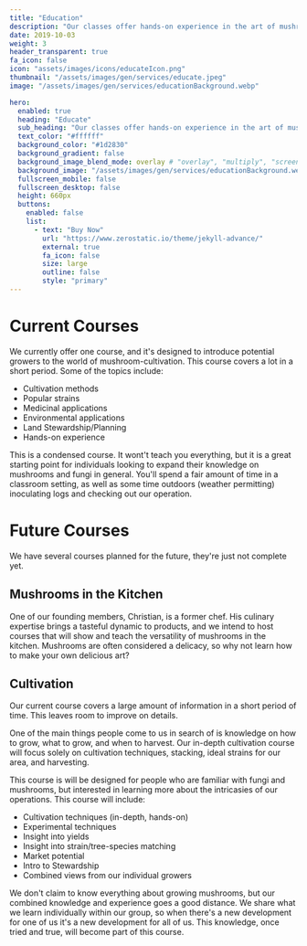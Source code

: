 ```yaml
---
title: "Education"
description: "Our classes offer hands-on experience in the art of mushroom cultivation"
date: 2019-10-03
weight: 3
header_transparent: true
fa_icon: false
icon: "assets/images/icons/educateIcon.png"
thumbnail: "/assets/images/gen/services/educate.jpeg"
image: "/assets/images/gen/services/educationBackground.webp"

hero:
  enabled: true
  heading: "Educate"
  sub_heading: "Our classes offer hands-on experience in the art of mushroom cultivation"
  text_color: "#ffffff"
  background_color: "#1d2830"
  background_gradient: false
  background_image_blend_mode: overlay # "overlay", "multiply", "screen"
  background_image: "/assets/images/gen/services/educationBackground.webp"
  fullscreen_mobile: false
  fullscreen_desktop: false
  height: 660px
  buttons:
    enabled: false
    list:
      - text: "Buy Now"
        url: "https://www.zerostatic.io/theme/jekyll-advance/"
        external: true
        fa_icon: false
        size: large
        outline: false
        style: "primary"
---
```


# Current Courses

We currently offer one course, and it's designed to introduce potential growers to the world of mushroom-cultivation. This course covers a lot in a short period. Some of the topics include:

  - Cultivation methods
  - Popular strains
  - Medicinal applications
  - Environmental applications
  - Land Stewardship/Planning
  - Hands-on experience

This is a condensed course. It wont't teach you everything, but it is a great starting point for individuals looking to expand their knowledge on mushrooms and fungi in general. You'll spend a fair amount of time in a classroom setting, as well as some time outdoors (weather permitting) inoculating logs and checking out our operation.

# Future Courses

We have several courses planned for the future, they're just not complete yet.

## Mushrooms in the Kitchen

One of our founding members, Christian, is a former chef. His culinary expertise brings a tasteful dynamic to products, and we intend to host courses that will show and teach the versatility of mushrooms in the kitchen. Mushrooms are often considered a delicacy, so why not learn how to make your own delicious art?

## Cultivation

Our current course covers a large amount of information in a short period of time. This leaves room to improve on details. 

One of the main things people come to us in search of is knowledge on how to grow, what to grow, and when to harvest. Our in-depth cultivation course will focus solely on cultivation techniques, stacking, ideal strains for our area, and harvesting.

This course is will be designed for people who are familiar with fungi and mushrooms, but interested in learning more about the intricasies of our operations. This course will include:

  - Cultivation techniques (in-depth, hands-on)
  - Experimental techniques
  - Insight into yields
  - Insight into strain/tree-species matching
  - Market potential
  - Intro to Stewardship
  - Combined views from our individual growers

We don't claim to know everything about growing mushrooms, but our combined knowledge and experience goes a good distance. We share what we learn individually within our group, so when there's a new development for one of us it's a new development for all of us. This knowledge, once tried and true, will become part of this course.


<!-- ## What is Web Design?

User experience is about how a user interacts with, and experiences, a particular product, system or service. As a UX designer, you should consider the Why, What and How of product use.

{% include framework/shortcodes/figure.html src="/assets/images/gen/content/content-1.webp" title="Steve Francia" caption="Designing in Figma" alt="Photo of designing a website in Figma" link="https://figma.com" target="_blank" %} -->

<!-- ## Front-end Development

The What addresses the things people can do with a product—its functionality. Finally, the How relates to the design of functionality in an accessible and aesthetically pleasant way. UX designers start with the Why before determining the What and then, finally, the How in order to create products that users can form meaningful experiences with. In software designs, you will need to ensure the product’s “substance” comes through an existing device and offers a seamless, fluid experience.

> As a UX designer, you should consider the Why, What and How of product use.

Web designers are expected to have an awareness of usability and if their role involves creating markup then they are also expected to be up to date with web accessibility guidelines.

## Design Systems

A Design System is a set of interconnected patterns and shared practices coherently organized to aid in digital product design and development of products such as apps or websites.

{% include framework/shortcodes/youtube.html id='2M6dJ2Uynhg' %}

## Process

There are two primary jobs involved in creating a website: the web designer and web developer, who often work closely together on a website. The web designers are responsible for the visual aspect, which includes the layout, coloring and typography of a web page.

- User experience research
- Visual design and illustration
- Programming and coding -->

<!-- ![Design In Figma](/assets/images/gen/content/content-2.webp)

Web designers will also have a working knowledge of markup languages such as HTML and CSS, although the extent of their knowledge will differ from one web designer to another. -->
